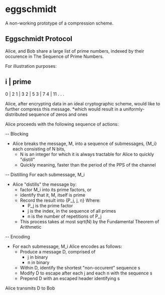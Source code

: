 # eggschmidt
A non-working prototype of a compression scheme.

Eggschmidt Protocol
-------------------

Alice, and Bob share a large list of prime numbers, indexed by their occurence in The Sequence of Prime Numbers.

For illustration purposes:

i | prime
-----------
0 | 2
1 | 3
2 | 5
3 | 7
4 | 11
.
.
.

Alice, after encrypting data in an ideal cryptographic scheme, would like to further compress this message.
	*which would result in a uniformly-distributed sequence of zeros and ones 

Alice proceeds with the following sequence of actions:

-- Blocking
- Alice breaks the message, M, into a sequence of submessages, {M_i} each consisting of N bits, 
	* N is an integer for which it is always tractable for Alice to quickly "distill"
	* Quickly meaning, faster than the period of the PPS of the channel

-- Distilling
For each submessage, M_i
- Alice "distills" the message by:
	- factor M_i into its prime factors, or
	- identify that it, M, itself is prime
	- Record the result into {P_j, j, n} Where:
		- P_j is the prime factor
		- j is the index, in the sequence of all primes
		- n is the number of repetitions of P_j
	* This process takes at most sqrt(N) by the Fundamental Theorem of Arithmetic

-- Encoding
- For each submessage, M_i Alice encodes as follows:
	- Produce a message D, comprised of
		- j in binary
		- n in binary
	- Within D, identify the shortest "non-occurent" sequence s
	- Modify D to escape after each j and each n with the sequence s
	- Prepend D with an escaped header identifying s

Alice transmits D to Bob
